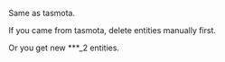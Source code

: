 Same as tasmota.

If you came from tasmota, delete entities manually first.

Or you get new ***_2 entities.
